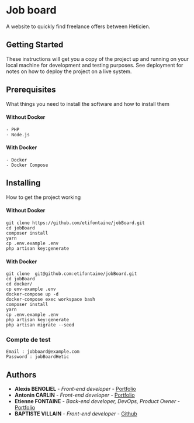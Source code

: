 # Job board

A website to quickly find freelance offers between Heticien.

## Getting Started

These instructions will get you a copy of the project up and running on your local machine for development and testing purposes. See deployment for notes on how to deploy the project on a live system.

## Prerequisites

What things you need to install the software and how to install them

#### Without Docker

```
- PHP
- Node.js
```

#### With Docker

```
- Docker
- Docker Compose
```



## Installing

How to get the project working

#### Without Docker

```
git clone https://github.com/etifontaine/jobBoard.git
cd jobBoard
composer install
yarn
cp .env.example .env
php artisan key:generate
```

#### With Docker

```
git clone  git@github.com:etifontaine/jobBoard.git
cd jobBoard
cd docker/
cp env-example .env
docker-compose up -d
docker-compose exec workspace bash
composer install
yarn
cp .env.example .env
php artisan key:generate
php artisan migrate --seed
```

### Compte de test
```
Email : jobboard@example.com
Password : jobBoardHetic
```

## Authors

* **Alexis BENOLIEL** - *Front-end developer* - [Portfolio](https://www.alexisbenoliel.fr/)
* **Antonin CARLIN** - *Front-end developer* - [Portfolio](https://www.antonincarlin.com/)
* **Etienne FONTAINE** - *Back-end developer, DevOps, Product Owner* - [Portfolio](https://etiennefontaine.fr/)
* **BAPTISTE VILLAIN** - *Front-end developer* - [Github](https://github.com/BaptisteVillain)